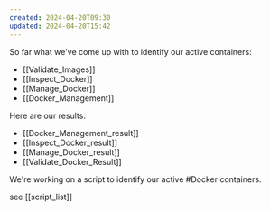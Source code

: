 ```yaml
---
created: 2024-04-20T09:30
updated: 2024-04-20T15:42
---
```


So far what we've come up with to identify our active containers:

- [[Validate_Images]]
- [[Inspect_Docker]]
- [[Manage_Docker]]
- [[Docker_Management]]

Here are our results:

- [[Docker_Management_result]]
- [[Inspect_Docker_result]]
- [[Manage_Docker_result]]
- [[Validate_Docker_Result]]



We're working on a script to identify our active #Docker containers.

see [[script_list]]

